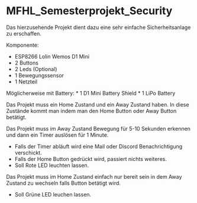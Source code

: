 # MFHL_Semesterprojekt_Security


Das hierzusehende Projekt dient dazu eine sehr einfache Sicherheitsanlage zu erschaffen. 

Komponente:
  * ESP8266 Lolin Wemos D1 Mini 
  * 2 Buttons
  * 2 Leds (Optional) 
  * 1 Bewegungssensor
  * 1 Netzteil
  
  Möglicherweise mit Battery:
    * 1 D1 Mini Battery Shield
    * 1 LiPo Battery
  
Das Projekt muss ein Home Zustand und ein Away Zustand haben. 
  In diese Zustände kommt man indem man den Home Button oder Away Button betätigt.

Das Projekt muss im Away Zustand Bewegung für 5-10 Sekunden erkennen und dann ein Timer auslösen für 1 Minute. 
  * Falls der Timer abläuft wird eine Mail oder Discord Benachrichtigung verschickt.
  * Falls der Home Button gedrückt wird, passiert nichts weiteres.
  * Soll Rote LED leuchten lassen.

Das Projekt muss im Home Zustand einfach nur bereit sein in dem Away Zustand zu wechseln falls Button betätigt wird.
 * Soll Grüne LED leuchen lassen. 
  
